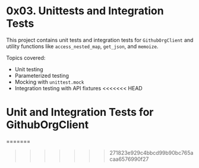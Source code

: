 # 0x03. Unittests and Integration Tests

This project contains unit tests and integration tests for `GithubOrgClient` and utility functions like `access_nested_map`, `get_json`, and `memoize`.

Topics covered:

- Unit testing
- Parameterized testing
- Mocking with `unittest.mock`
- Integration testing with API fixtures
  <<<<<<< HEAD

# Unit and Integration Tests for GithubOrgClient

=======

> > > > > > > 271823e929c4bbcd99b90bc765acaa6576990f27
